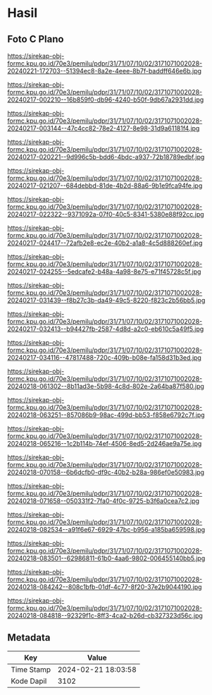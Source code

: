 # Hasil

## Foto C Plano

https://sirekap-obj-formc.kpu.go.id/70e3/pemilu/pdpr/31/71/07/10/02/3171071002028-20240221-172703--51394ec8-8a2e-4eee-8b7f-baddff646e6b.jpg

https://sirekap-obj-formc.kpu.go.id/70e3/pemilu/pdpr/31/71/07/10/02/3171071002028-20240217-002210--16b859f0-db96-4240-b50f-9db67a2931dd.jpg

https://sirekap-obj-formc.kpu.go.id/70e3/pemilu/pdpr/31/71/07/10/02/3171071002028-20240217-003144--47c4cc82-78e2-4127-8e98-31d9a61181f4.jpg

https://sirekap-obj-formc.kpu.go.id/70e3/pemilu/pdpr/31/71/07/10/02/3171071002028-20240217-020221--9d996c5b-bdd6-4bdc-a937-72b18789edbf.jpg

https://sirekap-obj-formc.kpu.go.id/70e3/pemilu/pdpr/31/71/07/10/02/3171071002028-20240217-021207--684debbd-81de-4b2d-88a6-9b1e9fca94fe.jpg

https://sirekap-obj-formc.kpu.go.id/70e3/pemilu/pdpr/31/71/07/10/02/3171071002028-20240217-022322--9371092a-07f0-40c5-8341-5380e88f92cc.jpg

https://sirekap-obj-formc.kpu.go.id/70e3/pemilu/pdpr/31/71/07/10/02/3171071002028-20240217-024417--72afb2e8-ec2e-40b2-a1a8-4c5d888260ef.jpg

https://sirekap-obj-formc.kpu.go.id/70e3/pemilu/pdpr/31/71/07/10/02/3171071002028-20240217-024255--5edcafe2-b48a-4a98-8e75-e71f45728c5f.jpg

https://sirekap-obj-formc.kpu.go.id/70e3/pemilu/pdpr/31/71/07/10/02/3171071002028-20240217-031439--f8b27c3b-da49-49c5-8220-f823c2b56bb5.jpg

https://sirekap-obj-formc.kpu.go.id/70e3/pemilu/pdpr/31/71/07/10/02/3171071002028-20240217-032413--b94427fb-2587-4d8d-a2c0-eb610c5a49f5.jpg

https://sirekap-obj-formc.kpu.go.id/70e3/pemilu/pdpr/31/71/07/10/02/3171071002028-20240217-034116--47817488-720c-409b-b08e-fa158d31b3ed.jpg

https://sirekap-obj-formc.kpu.go.id/70e3/pemilu/pdpr/31/71/07/10/02/3171071002028-20240218-061302--8b11ad3e-5b98-4c8d-802e-2a64ba87f580.jpg

https://sirekap-obj-formc.kpu.go.id/70e3/pemilu/pdpr/31/71/07/10/02/3171071002028-20240218-063251--857086b9-98ac-499d-bb53-f858e6792c7f.jpg

https://sirekap-obj-formc.kpu.go.id/70e3/pemilu/pdpr/31/71/07/10/02/3171071002028-20240218-065216--1c2b114b-74ef-4506-8ed5-2d246ae9a75e.jpg

https://sirekap-obj-formc.kpu.go.id/70e3/pemilu/pdpr/31/71/07/10/02/3171071002028-20240218-070158--6b6dcfb0-df9c-40b2-b28a-986ef0e50983.jpg

https://sirekap-obj-formc.kpu.go.id/70e3/pemilu/pdpr/31/71/07/10/02/3171071002028-20240218-071658--050331f2-7fa0-4f0c-9725-b3f6a0cea7c2.jpg

https://sirekap-obj-formc.kpu.go.id/70e3/pemilu/pdpr/31/71/07/10/02/3171071002028-20240218-082534--a91f6e67-6929-47bc-b956-a185ba659598.jpg

https://sirekap-obj-formc.kpu.go.id/70e3/pemilu/pdpr/31/71/07/10/02/3171071002028-20240218-083501--62986811-61b0-4aa6-9802-006455140bb5.jpg

https://sirekap-obj-formc.kpu.go.id/70e3/pemilu/pdpr/31/71/07/10/02/3171071002028-20240218-084242--808c1bfb-01df-4c77-8f20-37e2b9044190.jpg

https://sirekap-obj-formc.kpu.go.id/70e3/pemilu/pdpr/31/71/07/10/02/3171071002028-20240218-084818--92329f1c-8ff3-4ca2-b26d-cb327323d56c.jpg


## Metadata

| Key        | Value               |
| ---------- | ------------------- |
| Time Stamp | 2024-02-21 18:03:58 |
| Kode Dapil | 3102                |



